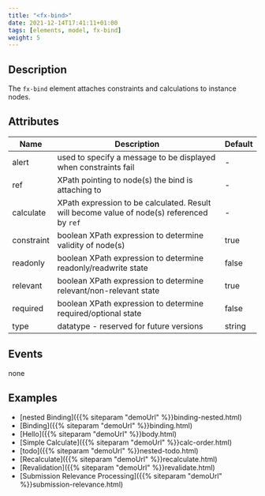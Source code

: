 ```yaml
---
title: "<fx-bind>"
date: 2021-12-14T17:41:11+01:00
tags: [elements, model, fx-bind]
weight: 5
---
```


## Description

The `fx-bind` element attaches constraints and calculations to instance nodes.
  
## Attributes

| Name | Description | Default |
|------|-------------| --- |
| alert | used to specify a message to be displayed when constraints fail | - |
|ref | XPath pointing to node(s) the bind is attaching to | - |
| calculate | XPath expression to be calculated. Result will become value of node(s) referenced by `ref` | - |
| constraint | boolean XPath expression to determine validity of node(s) | true |
| readonly | boolean XPath expression to determine readonly/readwrite state | false |
| relevant | boolean XPath expression to determine relevant/non-relevant state | true |
| required | boolean XPath expression to determine required/optional state | false |
| type | datatype - reserved for future versions | string |

## Events

none

## Examples

* [nested Binding]({{% siteparam "demoUrl" %}}binding-nested.html)
* [Binding]({{% siteparam "demoUrl" %}}binding.html)
* [Hello]({{% siteparam "demoUrl" %}}body.html)
* [Simple Calculate]({{% siteparam "demoUrl" %}}calc-order.html)
* [todo]({{% siteparam "demoUrl" %}}nested-todo.html)
* [Recalculate]({{% siteparam "demoUrl" %}}recalculate.html)
* [Revalidation]({{% siteparam "demoUrl" %}}revalidate.html)
* [Submission Relevance Processing]({{% siteparam "demoUrl" %}}submission-relevance.html)

